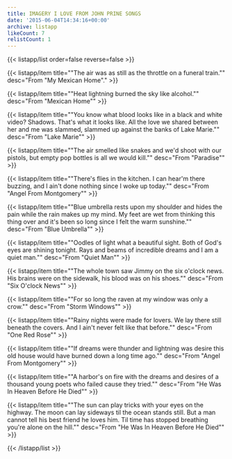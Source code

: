 ```yaml
---
title: IMAGERY I LOVE FROM JOHN PRINE SONGS
date: '2015-06-04T14:34:16+00:00'
archive: listapp
likeCount: 7
relistCount: 1
---
```



{{< listapp/list order=false reverse=false >}}

   {{< listapp/item title="\"The air was as still as the throttle on a funeral train.\""
      desc="From \"My Mexican Home\"." >}}

   {{< listapp/item title="\"Heat lightning burned the sky like alcohol.\""
      desc="From \"Mexican Home\"" >}}

   {{< listapp/item title="\"You know what blood looks like in a black and white video? Shadows. That's what it looks like. All the love we shared between her and me was slammed, slammed up against the banks of Lake Marie.\""
      desc="From \"Lake Marie\"" >}}

   {{< listapp/item title="\"The air smelled like snakes and we'd shoot with our pistols, but empty pop bottles is all we would kill.\""
      desc="From \"Paradise\"" >}}

   {{< listapp/item title="\"There's flies in the kitchen. I can hear'm there buzzing, and I ain't done nothing since I woke up today.\""
      desc="From \"Angel From Montgomery\"" >}}

   {{< listapp/item title="\"Blue umbrella rests upon my shoulder and hides the pain while the rain makes up my mind. My feet are wet from thinking this thing over and it's been so long since I felt the warm sunshine.\""
      desc="From \"Blue Umbrella\"" >}}

   {{< listapp/item title="\"Oodles of light what a beautiful sight. Both of God's eyes are shining tonight. Rays and beams of incredible dreams and I am a quiet man.\""
      desc="From \"Quiet Man\"" >}}

   {{< listapp/item title="\"The whole town saw Jimmy on the six o'clock news. His brains were on the sidewalk, his blood was on his shoes.\""
      desc="From \"Six O'clock News\"" >}}

   {{< listapp/item title="\"For so long the raven at my window was only a crow.\""
      desc="From \"Storm Windows\"" >}}

   {{< listapp/item title="\"Rainy nights were made for lovers. We lay there still beneath the covers. And I ain't never felt like that before.\""
      desc="From \"One Red Rose\"" >}}

   {{< listapp/item title="\"If dreams were thunder and lightning was desire this old house would have burned down a long time ago.\""
      desc="From \"Angel From Montgomery\"" >}}

   {{< listapp/item title="\"A harbor's on fire with the dreams and desires of a thousand young poets who failed cause they tried.\""
      desc="From \"He Was In Heaven Before He Died\"" >}}

   {{< listapp/item title="\"The sun can play tricks with your eyes on the highway. The moon can lay sideways til the ocean stands still. But a man cannot tell his best friend he loves him. Til time has stopped breathing you're alone on the hill.\""
      desc="From \"He Was In Heaven Before He Died\"" >}}

{{< /listapp/list >}}
